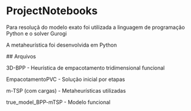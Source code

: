 # ProjectNotebooks
<p> Para resoluçã do modelo exato foi utilizada a linguagem de programação Python e o solver Gurogi </p>
<p> A metaheurística foi desenvolvida em Python </p>
## Arquivos
<p>3D-BPP - Heurística de empacotamento tridimensional funcional</p>
<p>EmpacotamentoPVC - Solução inicial por etapas</p>
<p>m-TSP (com cargas) - Metaheurísticas utilizadas</p>
<p>true_model_BPP-mTSP - Modelo funcional</p>
